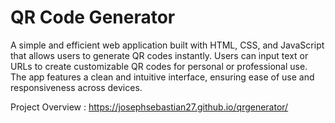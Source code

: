 # QR Code Generator
A simple and efficient web application built with HTML, CSS, and JavaScript that allows users to generate QR codes instantly. Users can input text or URLs to create customizable QR codes for personal or professional use. The app features a clean and intuitive interface, ensuring ease of use and responsiveness across devices.

Project Overview : https://josephsebastian27.github.io/qrgenerator/
